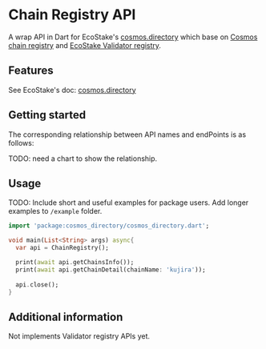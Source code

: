 # Chain Registry API

A wrap API in Dart for EcoStake's [cosmos.directory](https://github.com/eco-stake/cosmos-directory) which base on [Cosmos chain registry](https://github.com/cosmos/chain-registry) and [EcoStake Validator registry](https://github.com/eco-stake/validator-registry).

## Features

See EcoStake's doc: [cosmos.directory](https://github.com/eco-stake/cosmos-directory)

## Getting started

The corresponding relationship between API names and endPoints is as follows:

TODO: need a chart to show the relationship.

## Usage

TODO: Include short and useful examples for package users. Add longer examples
to `/example` folder.

```dart
import 'package:cosmos_directory/cosmos_directory.dart';

void main(List<String> args) async{
  var api = ChainRegistry();

  print(await api.getChainsInfo());
  print(await api.getChainDetail(chainName: 'kujira'));
  
  api.close();
}
```

## Additional information
Not implements Validator registry APIs yet.